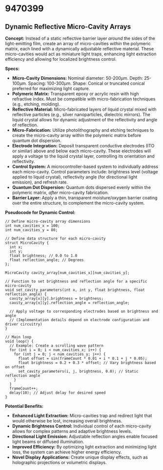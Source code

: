 # 9470399

## Dynamic Reflective Micro-Cavity Arrays

**Concept:** Instead of a static reflective barrier layer *around* the sides of the light-emitting film, create an array of micro-cavities *within* the polymeric matrix, each lined with a dynamically adjustable reflective material. These micro-cavities would act as miniature light traps, enhancing light extraction efficiency and allowing for localized brightness control.

**Specs:**

*   **Micro-Cavity Dimensions:**  Nominal diameter: 50-200μm.  Depth: 25-100μm.  Spacing: 100-300μm.  Shape: Conical or truncated conical preferred for maximizing light capture.
*   **Polymeric Matrix:**  Transparent epoxy or acrylic resin with high refractive index. Must be compatible with micro-fabrication techniques (e.g., etching, molding).
*   **Reflective Material:**  Micro-fabricated layers of liquid crystal mixed with reflective particles (e.g., silver nanoparticles, dielectric mirrors). The liquid crystal allows for dynamic adjustment of the reflectivity and angle of reflection.
*   **Micro-Fabrication:**  Utilize photolithography and etching techniques to create the micro-cavity array within the polymeric matrix before quantum dot dispersion. 
*   **Electrode Integration:**  Deposit transparent conductive electrodes (ITO or similar) above and below each micro-cavity. These electrodes will apply a voltage to the liquid crystal layer, controlling its orientation and reflectivity.
*   **Control System:**  A microcontroller-based system to individually address each micro-cavity. Control parameters include: brightness level (voltage applied to liquid crystal), reflectivity angle (for directional light emission), and refresh rate.
*   **Quantum Dot Dispersion:** Quantum dots dispersed evenly within the polymeric matrix, *after* micro-cavity fabrication.
*   **Barrier Layer:** Apply a thin, transparent moisture/oxygen barrier coating *over* the entire structure, to complement the micro-cavity system.

**Pseudocode for Dynamic Control:**

```
// Define micro-cavity array dimensions
int num_cavities_x = 100;
int num_cavities_y = 80;

// Define data structure for each micro-cavity
struct MicroCavity {
  int x;
  int y;
  float brightness; // 0.0 to 1.0
  float reflection_angle; // Degrees
};

MicroCavity cavity_array[num_cavities_x][num_cavities_y];

// Function to set brightness and reflection angle for a specific micro-cavity
void set_cavity_parameters(int x, int y, float brightness, float reflection_angle) {
  cavity_array[x][y].brightness = brightness;
  cavity_array[x][y].reflection_angle = reflection_angle;

  // Apply voltage to corresponding electrodes based on brightness and angle
  // (Implementation details depend on electrode configuration and driver circuitry)
}

// Main loop
void loop() {
  // Example: Create a scrolling wave pattern
  for (int i = 0; i < num_cavities_x; i++) {
    for (int j = 0; j < num_cavities_y; j++) {
      float offset = sin(frameCount * 0.01 + i * 0.1 + j * 0.05);
      float brightness = 0.2 + 0.3 * offset; // Vary brightness based on offset
      set_cavity_parameters(i, j, brightness, 0.0); // Static reflection angle
    }
  }
  frameCount++;
  delay(10); // Adjust delay for desired speed
}
```

**Potential Benefits:**

*   **Enhanced Light Extraction:**  Micro-cavities trap and redirect light that would otherwise be lost, increasing overall brightness.
*   **Dynamic Brightness Control:**  Individual control of each micro-cavity allows for complex patterns and adaptive brightness levels.
*   **Directional Light Emission:**  Adjustable reflection angles enable focused light beams or diffused illumination.
*   **Improved Efficiency:**  By optimizing light extraction and minimizing light loss, the system can achieve higher energy efficiency.
*   **Novel Display Applications:**  Create unique display effects, such as holographic projections or volumetric displays.